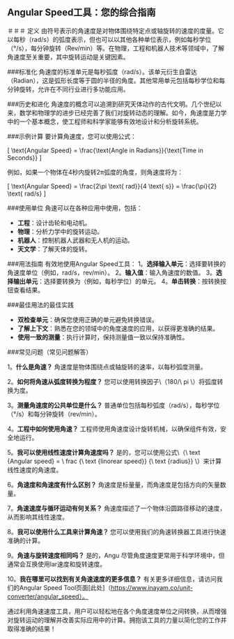 ## Angular Speed工具：您的综合指南

＃＃＃ 定义
由符号表示的角速度是对物体围绕特定点或轴旋转的速度的度量。它以每秒（rad/s）的弧度表示，但也可以以其他各种单位表示，例如每秒学位（°/s），每分钟旋转（Rev/min）等。在物理，工程和机器人技术等领域中，了解角速度至关重要，其中旋转运动是关键因素。

###标准化
角速度的标准单元是每秒弧度（rad/s）。该单元衍生自雷达（Radian），这是弧形长度等于圆的半径的角度。其他常用单元包括每秒学位和每分钟旋转，允许在不同行业进行多功能应用。

###历史和进化
角速度的概念可以追溯到研究天体动作的古代文明。几个世纪以来，数学和物理学的进步已经完善了我们对旋转动态的理解。如今，角速度是力学中的一个基本概念，使工程师和科学家能够有效地设计和分析旋转系统。

###示例计算
要计算角速度，您可以使用公式：

\[ \text{Angular Speed} = \frac{\text{Angle in Radians}}{\text{Time in Seconds}} \]

例如，如果一个物体在4秒内旋转2π弧度的角度，则角速度将为：

\[ \text{Angular Speed} = \frac{2\pi \text{ rad}}{4 \text{ s}} = \frac{\pi}{2} \text{ rad/s} \]

###使用单位
角速可以在各种应用中使用，包括：
-  **工程**：设计齿轮和电动机。
-  **物理**：分析力学中的旋转运动。
-  **机器人**：控制机器人武器和无人机的运动。
-  **天文学**：了解天体的旋转。

###用法指南
有效地使用Angular Speed工具：
1。**选择输入单元**：选择要转换的角速度单位（例如，rad/s，rev/min）。
2。**输入值**：输入角速度的数值。
3。**选择输出单元**：选择要转换为（例如，每秒学位）的单元。
4。**单击转换**：按转换按钮查看结果。

###最佳用法的最佳实践
-  **双检查单元**：确保您使用正确的单元避免转换错误。
-  **了解上下文**：熟悉在您的领域中的角度速度的应用，以获得更准确的结果。
-  **使用一致的测量**：执行计算时，保持测量值一致以保持准确性。

###常见问题（常见问题解答）

1。**什么是角速？**
角速度是物体围绕点或轴旋转的速率，以每秒弧度测量。

2。**如何将角速从弧度转换为程度？**
您可以使用转换因子\（180/\ pi \）将弧度转换为度。

3。**测量角速度的公共单位是什么？**
普通单位包括每秒弧度（rad/s），每秒学位（°/s）和每分钟旋转（rev/min）。

4。**工程中如何使用角速？**
工程师使用角速度设计旋转机械，以确保组件有效，安全地运行。

5。**我可以使用线性速度计算角速度吗？**
是的，您可以使用公式\（\ text {Angular speed} = \ frac {\ text {linorear speed}} {\ text {radius}} \）来计算线性速度的角速度。

6。**角速度和角速度有什么区别？**
角速度是标量量，而角速度是包括方向的矢量数量。

7。**角速速度与循环运动有何关系？**
角速度描述了一个物体沿圆路径移动的速度，从而影响其线性速度。

8。**我可以使用什么工具来计算角速？**
您可以使用我们的角速转换器工具进行快速准确的计算。

9。**角速与旋转速度相同吗？**
是的，Angu 尽管角度速度更常用于科学环境中，但通常会互换使用lar速度和旋转速度。

10。**我在哪里可以找到有关角速速度的更多信息？**
有关更多详细信息，请访问我们的Angular Speed Tool页面[此处]（https://www.inayam.co/unit-converter/angular_speed）。

通过利用角速速度工具，用户可以轻松地在各个角度速度单位之间转换，从而增强对旋转运动的理解并改善实际应用中的计算。拥抱该工具的力量以简化您的工作并取得准确的结果！